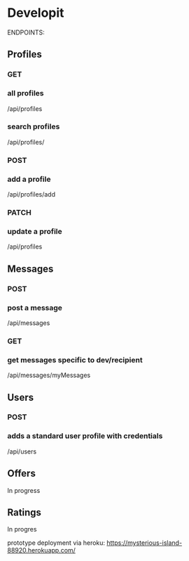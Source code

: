 # Developit

ENDPOINTS:

## Profiles

### GET

### all profiles
/api/profiles

### search profiles
/api/profiles/

### POST

### add a profile
/api/profiles/add

### PATCH
### update a profile
/api/profiles

## Messages

### POST
### post a message
/api/messages

### GET
### get messages specific to dev/recipient
/api/messages/myMessages



## Users
### POST
### adds a standard user profile with credentials
/api/users


## Offers

In progress

## Ratings

In progres

prototype deployment via heroku:
https://mysterious-island-88920.herokuapp.com/
